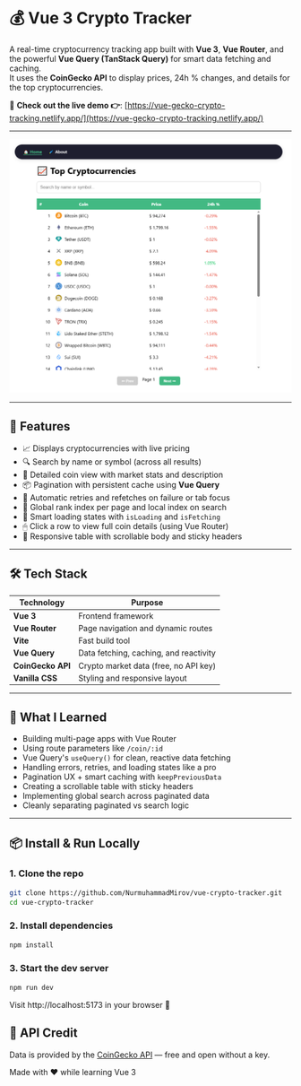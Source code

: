 # 💰 Vue 3 Crypto Tracker

A real-time cryptocurrency tracking app built with **Vue 3**, **Vue Router**, and the powerful **Vue Query (TanStack Query)** for smart data fetching and caching.  
It uses the **CoinGecko API** to display prices, 24h % changes, and details for the top cryptocurrencies.

🔗 **Check out the live demo 👉**: [https://vue-gecko-crypto-tracking.netlify.app/](https://vue-gecko-crypto-tracking.netlify.app/)

---

![Screenshot](./src/assets/crypto-tracker.png)

---

## 🚀 Features

- 📈 Displays cryptocurrencies with live pricing
- 🔍 Search by name or symbol (across all results)
- 📄 Detailed coin view with market stats and description
- 📦 Pagination with persistent cache using **Vue Query**
- 🔁 Automatic retries and refetches on failure or tab focus
- 🔎 Global rank index per page and local index on search
- 🧠 Smart loading states with `isLoading` and `isFetching`
- 🖱 Click a row to view full coin details (using Vue Router)
- 📱 Responsive table with scrollable body and sticky headers

---

## 🛠 Tech Stack

| Technology        | Purpose                                |
|-------------------|-----------------------------------------|
| **Vue 3**         | Frontend framework                     |
| **Vue Router**    | Page navigation and dynamic routes     |
| **Vite**          | Fast build tool                        |
| **Vue Query**     | Data fetching, caching, and reactivity |
| **CoinGecko API** | Crypto market data (free, no API key)  |
| **Vanilla CSS**   | Styling and responsive layout          |

---

## 🧠 What I Learned

- Building multi-page apps with Vue Router
- Using route parameters like `/coin/:id`
- Vue Query's `useQuery()` for clean, reactive data fetching
- Handling errors, retries, and loading states like a pro
- Pagination UX + smart caching with `keepPreviousData`
- Creating a scrollable table with sticky headers
- Implementing global search across paginated data
- Cleanly separating paginated vs search logic

---

## 📦 Install & Run Locally

### 1. Clone the repo

```bash
git clone https://github.com/NurmuhammadMirov/vue-crypto-tracker.git
cd vue-crypto-tracker
```
### 2. Install dependencies

```bash
npm install
```
### 3. Start the dev server

```bash
npm run dev
```
Visit http://localhost:5173 in your browser 🚀

## 📘 API Credit
Data is provided by the [CoinGecko API](https://api.coingecko.com/api/v3/coins/markets?vs_currency=usd&order=market_cap_desc&per_page=250&page=1) — free and open without a key.

Made with ❤️ while learning Vue 3